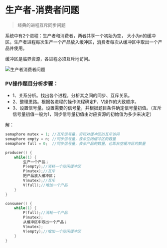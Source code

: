 
# 生产者-消费者问题

 > 经典的进程互斥同步问题

 系统中有2个进程：生产者和消费者，两者共享一个初始为空， 大小为n的缓冲区。生产者进程每次生产一个产品放入缓冲区，消费者每次从缓冲区中取出一个产品并使用。

 缓冲区是临界资源，各进程必须互斥地访问。

 ![生产者消费者问题](/operating_system/pictures/生产者消费者.png)

### PV操作题目分析步骤：

 - 1、关系分析。找出各个进程，分析其之间的同步、互斥关系。
 - 2、整理思路。根据各进程的操作流程确定P、V操作的大致顺序。
 - 3、设置信号量。设置需要的信号量，并根据题目条件确定信号量初值。（互斥信号量初值一般为1，同步信号量初值由对应资源的初始值为多少来决定）

解： 
```cpp
semaphore mutex = 1; //互斥信号量，实现对缓冲区的互斥访问
semaphore empty = n; //同步信号量，表示空闲缓冲区的数量
semaphore full = 0;  //同步信号量，表示产品的数量，也即非空缓冲区的数量

producer() {
    while(1) {
        生产一个产品；
        P(empty);//消耗一个空闲缓冲区
        P(mutex);//互斥
        把产品放入缓冲区；
        V(mutex);//互斥
        V(full);//增加一个产品
    }
}

consumer() {
    while(1) {
        P(full);//消耗一个产品
        P(mutex);
        从缓冲区中取出一个产品；
        V(mutex);
        V(empty);//增加一个空闲缓冲区
    }
}
```
